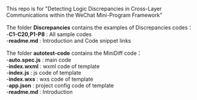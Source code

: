 This repo is for "Detecting Logic Discrepancies in Cross-Layer Communications within the WeChat Mini-Program Framework"

The folder **Discrepancies** contains the examples of Discrepancies codes：  
    -**C1-C20,P1-P8**  : All sample codes  
    -**readme.md** : Introduction and Code snippet links

The folder **autotest-code** contains the  MiniDiff code：  
    -**auto.spec.js** : main code  
    -**index.wxml** : wxml code of template  
    -**index.js** : js code of template  
    -**index.wxs** : wxs code of template  
    -**app.json** : project config code of template  
    -**readme.md** : Introduction

